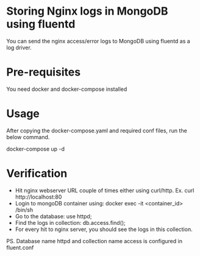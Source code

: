 # Storing Nginx logs in MongoDB using fluentd
You can send the nginx access/error logs to MongoDB using fluentd as a log driver. 

# Pre-requisites
You need docker and docker-compose installed

# Usage
After copying the docker-compose.yaml and required conf files, run the below command.

docker-compose up -d

# Verification
- Hit nginx webserver URL couple of times either using curl/http. Ex. curl http://localhost:80
- Login to mongoDB container using: docker exec -it <container_id> /bin/sh
- Go to the database: use httpd;   
- Find the logs in collection: db.access.find();
- For every hit to nginx server, you should see the logs in this collection.

PS. Database name httpd and collection name access is configured in fluent.conf


